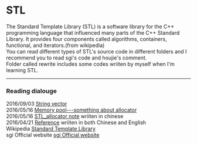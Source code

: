 # STL  
The Standard Template Library (STL) is a software library for the C++ programming language that influenced many parts of the C++ Standard Library. It provides four components called algorithms, containers, functional, and iterators.(from wikipedia)  
You can read different types of STL's source code in different folders and I recommend you to read sgi's code and houjie's comment.  
Folder called rewrite includes some codes wriiten by myself when I'm learning STL.  

---

### Reading dialouge

2016/09/03 [String vector](https://github.com/ECer23/stl/issues/4)  
2016/05/16 [Memory pool---something about allocator](https://github.com/ECer23/stl/issues/3)  
2016/05/16 [STL_allocator note](https://github.com/ECer23/stl/issues/1) wriiten in chinese  
2016/04/21 [Reference](https://github.com/ECer23/stl/issues/2) wriiten in both Chinese and English  
Wikipedia [Standard Template Library](https://en.wikipedia.org/wiki/Standard_Template_Library)  
sgi Official website [sgi Official website](https://www.sgi.com/tech/stl/download.html)  
